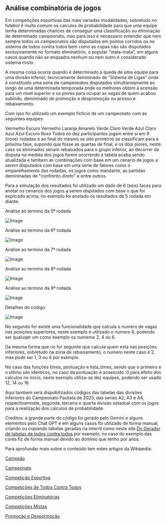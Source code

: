 ## Análise combinatória de jogos

Em competições esportivas das mais variadas modalidades, sobretudo no futebol é muito comum os calculos de probabilidade para que uma equipe tenha determinadas chances de conseguir uma classificação ou eliminação de determinado campeonato, mas para isso é necessario entender que nem sempre todos os campeonatos são disputados em pontos corridos ou no sistema de todos contra todos bem como as copas não são disputados exclusivamente no formato eliminatório, o popular "mata-mata", em alguns casos quando não se enquadra nenhum ou nem outro é considerado sistema misto.

A mesma coisa ocorre quando é determinado a queda de uma equipe para uma divisão inferior, tecnicamente demininado de "Sistema de Ligas" onde é constituido uma serie de campeonatos disputados simultaneamente ao longo de uma determinada temporada onde os melhores obtem a acensão para um nivel superior e os piores para ocupar as vagas de quem acabou subindo, demininado de promoção e despromoção ou acesso e rebaixamento.

Com isso foi utilizado um exemplo ficticio de um campeonato com as seguintes equipes:

Vermelho Escuro
Vermelho
Laranja
Amarelo
Verde Claro
Verde
Azul Claro
Azul
Azul Escuro
Roxo
Todos os dez participantes jogam entre si em 9 (nove) rodadas e ao final do mesmo os oito primeiros se classificam para a próxima fase, supondo que fosse as quartas de final, e os dois piores, neste caso os eliminados seriam rebaixados para o grupo inferior, ao decorrer da disputa na medida dos jogos forem ocorrendo a tabela acaba sendo atualizada e tambem as combinações com base em um cenario de jogos a serem disputados com base em uma serie de fatores como o emparelhamento das rodadas, os jogos como mandante, as partidas demininadas de "confronto direto" e entre outros.

Para a simulação dos resultados foi utilizado um dado de 6 (seis) faces para anotar os cenarios dos jogos a serem dispitados com base o que foi explicado acima, no exemplo foi anotado os resultados da 5 rodada em diante:

Análise ao termino da 5ª rodada

![Image](https://github.com/user-attachments/assets/35994dc1-fc45-46c3-a71f-61ecf781e069)

Análise ao termino da 6ª rodada

![Image](https://github.com/user-attachments/assets/e3bfd753-ced0-492f-b120-5738cc270223)

Análise ao termino da 7ª rodada

![Image](https://github.com/user-attachments/assets/aa1dce73-7f03-4339-82fd-aa793af77894)

Análise ao termino da 8ª rodada

![Image](https://github.com/user-attachments/assets/5271447b-4b41-4190-a8a5-cd93534b34d8)

Análise ao termino da 9ª rodada

![Image](https://github.com/user-attachments/assets/617ba377-b540-4126-8f3f-66766d54a038)

Detalhes do código:

![Image](https://github.com/user-attachments/assets/5bb1f0df-dd94-43ad-b76f-3870f7e71e24)

No segundo for existe uma funcionalidade que calcula o numero de vagas nas posições superiores, neste exemplo é utilizado o numero 8, podendo ser qualuqer um como exemplo os numeros 2, 4 ou 6.

Da mesma forma que no for seguinte que calcula quem está nas posições inferiores, sobretudo na zona de rebaixamento, o numero neste caso é 2, mas pode ser 1, 3 ou 4 por exemplo.

No caso das funções times, pontuação e lista_times, sendo que o primeiro e o ultimo são identicos, no caso da pontuação é aceescido :0 para efeito dos calculos no inicio, neste exemplo utiliza-se dez equipes, podendo ser usado 12, 14 ou 16

Aqui tambem será dispobilizados códigos das tabelas das divisões inferiores do Campeonato Paulista de 2025, das series A2, A3 e A4, respectivamnete, segunda, terceira e quarta divisão estadual com os jogos para a realização dos calculos de probabilidade.

Creditos: a grande parte do código foi gerado pelo Gemini e alguns elementos pelo Chat GPT e em alguns casos foi utilizado de forma manual, criando ou copiando tabelas geradas na internt como neste site <a href="https://tabelas.fiatjaf.com/"> Do Gerador de tabelas de todos contra todos</a> por exemplo, no caso do exemplo das cores fiz de forma manual devido ao dominio que tenho por anos.

Para aprofundar mais sobre o conteúdo tem estes artigos da Wikípedia:

<a href="https://pt.wikipedia.org/wiki/Campe%C3%A3o">Campeão</a>

<a href="https://pt.wikipedia.org/wiki/Campeonato">Campeonato</a>

<a href="https://pt.wikipedia.org/wiki/Competi%C3%A7%C3%A3o_esportiva">Competição Esportiva</a>

<a href="https://pt.wikipedia.org/wiki/Competi%C3%A7%C3%B5es_de_todos_contra_todos">Competições de Todos Contra Todos</a>

<a href="https://pt.wikipedia.org/wiki/Competi%C3%A7%C3%B5es_eliminat%C3%B3rias">Competições Eliminatórias</a>

<a href="https://pt.wikipedia.org/wiki/Competi%C3%A7%C3%B5es_mistas">Competições Mistas</a>

<a href="https://pt.wikipedia.org/wiki/Promo%C3%A7%C3%A3o_e_Despromo%C3%A7%C3%A3o">Promoção e Despormoção</a>
